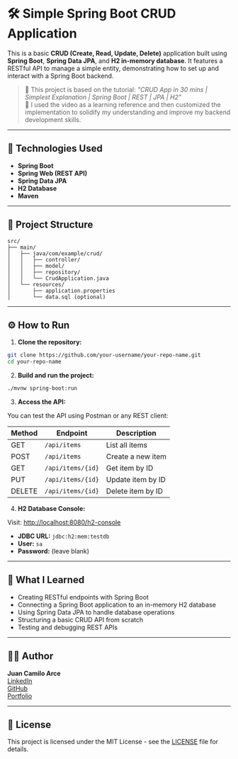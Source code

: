 # 🛠️ Simple Spring Boot CRUD Application

This is a basic **CRUD (Create, Read, Update, Delete)** application built using **Spring Boot**, **Spring Data JPA**, and **H2 in-memory database**. It features a RESTful API to manage a simple entity, demonstrating how to set up and interact with a Spring Boot backend.

> 🔨 This project is based on the tutorial: _"CRUD App in 30 mins | Simplest Explanation | Spring Boot | REST | JPA | H2"_  
> 🧠 I used the video as a learning reference and then customized the implementation to solidify my understanding and improve my backend development skills.

---

## 🚀 Technologies Used

- **Spring Boot**
- **Spring Web (REST API)**
- **Spring Data JPA**
- **H2 Database**
- **Maven**

---

## 📂 Project Structure

```
src/
├── main/
│   ├── java/com/example/crud/
│   │   ├── controller/
│   │   ├── model/
│   │   ├── repository/
│   │   └── CrudApplication.java
│   └── resources/
│       ├── application.properties
│       └── data.sql (optional)
```

---

## ⚙️ How to Run

1. **Clone the repository:**

```bash
git clone https://github.com/your-username/your-repo-name.git
cd your-repo-name
```

2. **Build and run the project:**

```bash
./mvnw spring-boot:run
```

3. **Access the API:**

You can test the API using Postman or any REST client:

| Method | Endpoint           | Description          |
|--------|--------------------|----------------------|
| GET    | `/api/items`       | List all items       |
| POST   | `/api/items`       | Create a new item    |
| GET    | `/api/items/{id}`  | Get item by ID       |
| PUT    | `/api/items/{id}`  | Update item by ID    |
| DELETE | `/api/items/{id}`  | Delete item by ID    |

4. **H2 Database Console:**

Visit: [http://localhost:8080/h2-console](http://localhost:8080/h2-console)

- **JDBC URL:** `jdbc:h2:mem:testdb`  
- **User:** `sa`  
- **Password:** (leave blank)

---

## 🧠 What I Learned

- Creating RESTful endpoints with Spring Boot
- Connecting a Spring Boot application to an in-memory H2 database
- Using Spring Data JPA to handle database operations
- Structuring a basic CRUD API from scratch
- Testing and debugging REST APIs

---

## 🙋‍♂️ Author

**Juan Camilo Arce**  
[LinkedIn](https://www.linkedin.com/in/your-profile)  
[GitHub](https://github.com/your-username)  
[Portfolio](https://your-portfolio.com)

---

## 📄 License

This project is licensed under the MIT License - see the [LICENSE](LICENSE) file for details.

